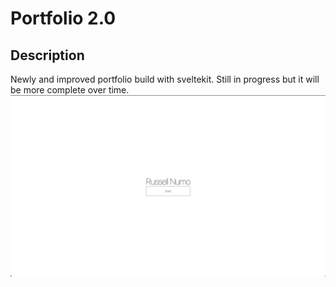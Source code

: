 # Portfolio 2.0

## Description

Newly and improved portfolio build with sveltekit. Still in progress but it will be more complete over time.
![Russell Numo](images/russellnumo.png)
